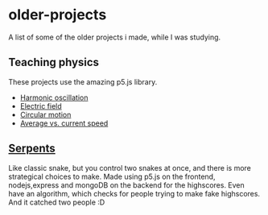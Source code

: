 # older-projects
A list of some of the older projects i made, while I was studying.

## Teaching physics
These projects use the amazing p5.js library.
- [Harmonic oscillation](https://harmonikus.netlify.com/)
- [Electric field](https://tererosseg.netlify.com/)
- [Circular motion](https://kormozgas.netlify.com/)
- [Average vs. current speed](https://atlagsebesseg.netlify.com/)

## [Serpents](https://serpents.herokuapp.com/)
Like classic snake, but you control two snakes at once, and there is more strategical choices to make.
Made using p5.js on the frontend, nodejs,express and mongoDB on the backend for the highscores.
Even have an algorithm, which checks for people trying to make fake highscores. And it catched two people :D
